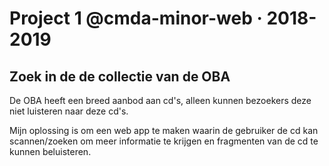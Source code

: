 # Project 1 @cmda-minor-web · 2018-2019

## Zoek in de de collectie van de OBA

De OBA heeft een breed aanbod aan cd's, alleen kunnen bezoekers deze niet luisteren naar deze cd's.

Mijn oplossing is om een web app te maken waarin de gebruiker de cd kan scannen/zoeken om meer informatie te krijgen en fragmenten van de cd te kunnen beluisteren.
